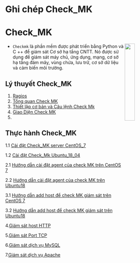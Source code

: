 # <h1>**Ghi chép Check_MK**</h1>


<h1> Check_MK </h1>

<img src= https://i.imgur.com/8UzUbok.png align=right width=25%>

- `Checkmk` là phần mềm được phát triển bằng Python và C ++ để giám sát Cơ sở hạ tầng CNTT. Nó được sử dụng để giám sát máy chủ, ứng dụng, mạng, cơ sở hạ tầng đám mây, vùng chứa, lưu trữ, cơ sở dữ liệu và cảm biến môi trường.



<h2>Lý thuyết Check_MK</h2>

1. [Ragios](./docs/Ragios.md)
2. [Tổng quan Check MK](./docs/CheckMK.md)
3. [Thiết lập cơ bản và Câu lệnh Check Mk](./docs/Thiet_lap_Check_MK_Và_Cau_lenh_OMD.md)
4. [Giao Diện Check MK](./docs/Giao_dien_check_MK.md)
5. 


<h2>Thực hành Check_MK</h2>

1.1 [Cài đặt Check_MK server CentOS_7](docs/Set_up_check_MK_C7.md)

1.2 [Cài đặt Check_Mk Ubuntu_18_04](docs/Set_UP_check_Mk_U18.md)

2.1 [Hướng dẫn cài đặt agent của check MK trên CentOS 7](docs/Set_up_agent_checkmk_C7.md)
 
2.2 [Hướng dẫn cài đặt agent của check MK trên Ubuntu18](docs/Set_up_agent_checkmk_U18.md)

3.1 [Hướng dẫn add host để check MK giám sát trên CentOS 7](docs/add_host_CheckMk_C7.md)

3.2 [Hướng dẫn add host để check MK giám sát trên Ubuntu18](docs/add_host_ChecMK_U18.md)

4.[Giám sát host HTTP](docs/Giam_sat_host_HTTP.md)

5.[Giám sát Port TCP](docs/Giám_sát_Port_TCP.md)

6.[Giám sát dịch vụ MySQL](docs/Giám_sát_dịch_vụ_MySQL.md)

7.[Giám sát dịch vụ Apache](docs/Giám_sát_dịch_vụ_Apache.md)
